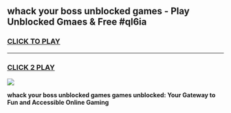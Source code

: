 
## whack your boss unblocked games - Play Unblocked Gmaes & Free #ql6ia
<h3>
<a href="https://premium.freeplayer.one?title=whack_your_boss_unblocked_games&ref=01M">CLICK TO PLAY</a></h3>
<hr>

<h3>
<a href="https://premium.freeplayer.one?title=whack_your_boss_unblocked_games&ref=01M">CLICK 2 PLAY</a>
  
</h3>

<a href="https://premium.freeplayer.one?title=whack_your_boss_unblocked_games&ref=01M"><img src="https://clearcache.store/games.png"></a>


**whack your boss unblocked games games unblocked: Your Gateway to Fun and Accessible Online Gaming**

